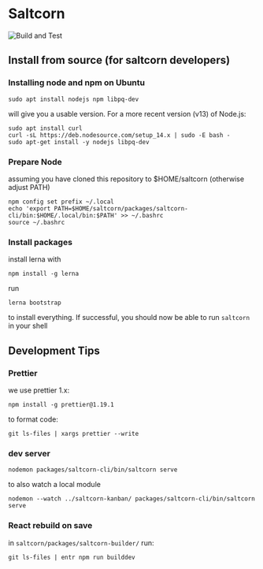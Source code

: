 # Saltcorn

![Build and Test](https://github.com/saltcorn/saltcorn/workflows/Node.js%20CI/badge.svg)

## Install from source (for saltcorn developers)

### Installing node and npm on Ubuntu

`sudo apt install nodejs npm libpq-dev`

will give you a usable version. For a more recent version (v13) of Node.js:

```
sudo apt install curl
curl -sL https://deb.nodesource.com/setup_14.x | sudo -E bash -
sudo apt-get install -y nodejs libpq-dev
```

### Prepare Node

assuming you have cloned this repository to \$HOME/saltcorn (otherwise adjust PATH)

```
npm config set prefix ~/.local
echo 'export PATH=$HOME/saltcorn/packages/saltcorn-cli/bin:$HOME/.local/bin:$PATH' >> ~/.bashrc
source ~/.bashrc
```

### Install packages

install lerna with

```
npm install -g lerna
```

run

```
lerna bootstrap
```

to install everything. If successful, you should now be able to run `saltcorn` in your shell

## Development Tips

### Prettier

we use prettier 1.x:

`npm install -g prettier@1.19.1`

to format code:

`git ls-files | xargs prettier --write`

### dev server

`nodemon packages/saltcorn-cli/bin/saltcorn serve`

to also watch a local module

`nodemon --watch ../saltcorn-kanban/ packages/saltcorn-cli/bin/saltcorn serve`

### React rebuild on save

in `saltcorn/packages/saltcorn-builder/` run:

`git ls-files | entr npm run builddev`
